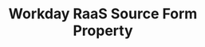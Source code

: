 ---
# -------------------------- #
#     USING THIS TEMPLATE    #
# -------------------------- #

## NEED HELP USING THIS TEMPLATE? SEE:
## https://docs-about-stitch-docs.netlify.com/reference/connect-templates/destination-form-property/
## FOR INSTRUCTIONS & REFERENCE INFO


# -------------------------- #
#        CONTENT TYPE        #
# -------------------------- #

product-type: "connect"
content-type: "api-form"
form-type: "source"
key: "source-form-properties-workday-raas-object"


# -------------------------- #
#        OBJECT INFO         #
# -------------------------- #

title: "Workday RaaS Source Form Property"
api-type: "platform.workday-raas"
display-name: "Workday RaaS"

source-type: "saas"
docs-name: "workday-raas"


# -------------------------- #
#      OBJECT ATTRIBUTES     #
# -------------------------- #

uses-start-date: true

object-attributes:
  - name: "password"
    type: "string"
    required: true
    description: "Your password for your {{ form-property.display-name }} account."
    value: "<YOUR_PASSWORD>"

  - name: "reports"
    type: "string"
    required: true
    description: |
      A stringified JSON array containing objects with `report_url` and `report_name` keys. For every report you want to replicate from {{ form-property.display-name }}, include an object with these keys:

      - `report_url` - A report's Workday XML REST link. Refer to the [{{ form-property.display-name }} documentation]({{ doc-link | append: "#retrieve-report-url" }}) for instructions on retrieving this info from {{ form-property.display-name }}.
      - `report_name` - A report name of your choice

      Refer to the [example object](#{{ form-property.key }}-example-usage) below to see what this value should look like.
      
    value: |
      [{\"report_url\": \"<REPORT_URL_1>", \"table_name\": \"REPORT_ONE\"},{\"report_url\": \"<REPORT_URL_2>", \"table_name\": \"REPORT_TWO\"}]
    
  - name: "username"
    type: "string"
    required: true
    description: "Your username for your {{ form-property.display-name }} account."
    value: "<YOUR_USERNAME>"    
---
